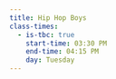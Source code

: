 ```yaml
---
title: Hip Hop Boys
class-times:
  - is-tbc: true
    start-time: 03:30 PM
    end-time: 04:15 PM
    day: Tuesday
---
```


